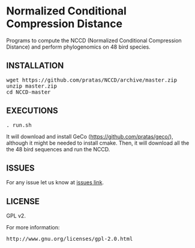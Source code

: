 # Normalized Conditional Compression Distance

Programs to compute the NCCD (Normalized Conditional Compression Distance) and perform phylogenomics on 48 bird species.

## INSTALLATION ##

<pre>
wget https://github.com/pratas/NCCD/archive/master.zip
unzip master.zip
cd NCCD-master
</pre>

## EXECUTIONS

<pre>
. run.sh
</pre>

It will download and install GeCo (https://github.com/pratas/geco/), although it might be needed to install cmake. Then, it will download all the the 48 bird sequences and run the NCCD.

## ISSUES ##

For any issue let us know at [issues link](https://github.com/pratas/NCCD/issues).

## LICENSE ##

GPL v2.

For more information:
<pre>
http://www.gnu.org/licenses/gpl-2.0.html
</pre>

